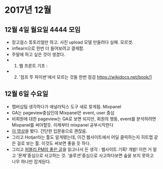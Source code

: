 # 2017년 12월

## 12월 4일 월요일 4444 모임
- 장고걸스 튜토리얼만 하고. 사진 upload 모델 만들려다 실패. 모르겟.
- inflearn으로 한번 더 들어보려고 결제함.
- 주말에 하고 싶은 것이 생겼다.
- 1) 웹 프론트 기초 :
- 2) '점프 투 파이썬'에서 모르는 것들 한번 점검 https://wikidocs.net/book/1

## 12월 6일 수요일 
- 멤버십팀 생각하다가 애널러틱스 도구 새로 찾게됨. Mixpanel
- GA는 pageview중심인데 Mixpanel은 event, user 중심
- 비회원에 대한 pageview는 GA로 보면 되지만, 회원의 행동, event를 분석하려면 Mixpanel를 써야할듯. 이제부터 mixpanel 공부시작한다
- [이 영상](https://www.youtube.com/watch?v=TI_DvDx-DXw)을 봤다. 간단한 입문용으로 괜찮음.
- 그리고 Hotjar라는 툴도 알게됐는데, 이건 웹사이트에서 어딜 클릭하는지 히트맵 같은 걸로 보는 툴. 이것도 써보면 좋을 듯 하다. 
- 그리고 [퍼블리 PM의 좋은 글](https://publy.co/content/859)을 읽고나서 든 생각 : 웹사이트 기획! 개발! 이런 거 말고 '문제'중심으로 사고하는 것. '솔루션'중심으로 사고하다보면 숲을 보지 못하고 나무 하나만 잡게된다. 
